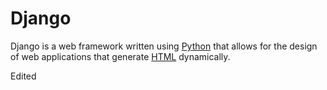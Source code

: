 # Django

Django is a web framework written using [Python](/wiki/Python) that allows for the design of web applications that generate [HTML](/wiki/HTML) dynamically.
Edited